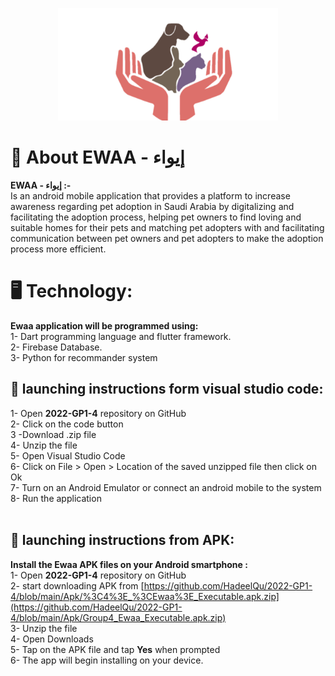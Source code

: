 
<p align="center">
<img src ="images/Picture1.png" alt="Ewaa" height="180" >
</p>


# 🌟 About EWAA - إيواء

**EWAA - إيواء :-** <br/>
Is an android mobile application that provides a platform to increase awareness regarding pet adoption in Saudi Arabia by digitalizing and facilitating the adoption process, helping pet owners to find loving and suitable homes for their pets and matching pet adopters with and facilitating communication between pet owners and pet adopters to make the adoption process more efficient.
<br/>

# 🖥️ Technology:

**Ewaa application will be programmed using:** <br/>
1- Dart programming language and flutter framework.<br/>
2- Firebase Database.<br/>
3- Python for recommander system<br/>

## 📱 launching instructions form visual studio code:

1- Open **2022-GP1-4** repository on GitHub <br/>
2- Click on the code button <br/>
3 -Download .zip file <br/>
4- Unzip the file <br/>
5- Open Visual Studio Code <br/>
6- Click on File > Open > Location of the saved unzipped file then click on Ok <br/>
7- Turn on an Android Emulator or connect an android mobile to the system <br/>
8- Run the application <br/>
<br/>

## 📁 launching instructions from APK:

**Install the Ewaa APK files on your Android smartphone :** <br/>
1- Open **2022-GP1-4** repository on GitHub <br/>
2- start downloading APK from [https://github.com/HadeelQu/2022-GP1-4/blob/main/Apk/%3C4%3E_%3CEwaa%3E_Executable.apk.zip](https://github.com/HadeelQu/2022-GP1-4/blob/main/Apk/Group4_Ewaa_Executable.apk.zip) <br/>
3- Unzip the file <br/>
4- Open Downloads <br/>
5- Tap on the APK file and tap **Yes** when prompted <br/>
6- The app will begin installing on your device. <br/> <br/>


